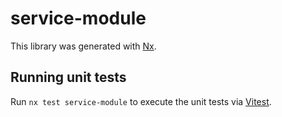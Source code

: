 # service-module

This library was generated with [Nx](https://nx.dev).

## Running unit tests

Run `nx test service-module` to execute the unit tests via [Vitest](https://vitest.dev/).
